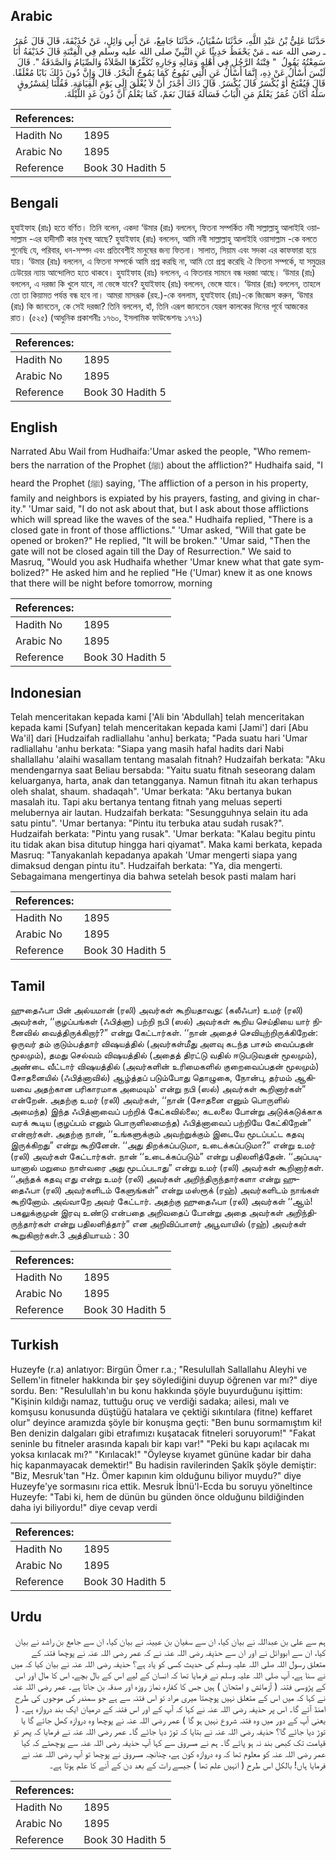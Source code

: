 ## Arabic


<div dir="rtl" lang="ar" style={{fontSize:'larger',backgroundColor:'#f8f9fa',padding:20}}>
حَدَّثَنَا عَلِيُّ بْنُ عَبْدِ اللَّهِ، حَدَّثَنَا سُفْيَانُ، حَدَّثَنَا جَامِعٌ، عَنْ أَبِي وَائِلٍ، عَنْ حُذَيْفَةَ، قَالَ قَالَ عُمَرُ ـ رضى الله عنه ـ مَنْ يَحْفَظُ حَدِيثًا عَنِ النَّبِيِّ صلى الله عليه وسلم فِي الْفِتْنَةِ قَالَ حُذَيْفَةُ أَنَا سَمِعْتُهُ يَقُولُ ‏ "‏ فِتْنَةُ الرَّجُلِ فِي أَهْلِهِ وَمَالِهِ وَجَارِهِ تُكَفِّرُهَا الصَّلاَةُ وَالصِّيَامُ وَالصَّدَقَةُ ‏"‏‏.‏ قَالَ لَيْسَ أَسْأَلُ عَنْ ذِهِ، إِنَّمَا أَسْأَلُ عَنِ الَّتِي تَمُوجُ كَمَا يَمُوجُ الْبَحْرُ‏.‏ قَالَ وَإِنَّ دُونَ ذَلِكَ بَابًا مُغْلَقًا‏.‏ قَالَ فَيُفْتَحُ أَوْ يُكْسَرُ قَالَ يُكْسَرُ‏.‏ قَالَ ذَاكَ أَجْدَرُ أَنْ لاَ يُغْلَقَ إِلَى يَوْمِ الْقِيَامَةِ‏.‏ فَقُلْنَا لِمَسْرُوقٍ سَلْهُ أَكَانَ عُمَرُ يَعْلَمُ مَنِ الْبَابُ فَسَأَلَهُ فَقَالَ نَعَمْ، كَمَا يَعْلَمُ أَنَّ دُونَ غَدٍ اللَّيْلَةَ‏.‏
</div>
<div style={{backgroundColor:'#f8f9fa',padding:20, marginBottom: 10}}><table> <thead> <tr> <th>References:</th> <th></th> </tr> </thead> <tbody><tr><td>Hadith No</td><td>1895</td></tr><tr><td>Arabic No</td><td>1895</td></tr><tr><td>Reference</td><td>Book 30 Hadith 5</td></tr></tbody></table></div>

## Bengali


<div dir="ltr" lang="bn" style={{fontSize:'larger',backgroundColor:'#f8f9fa',padding:20}}>
হুযাইফাহ (রাঃ) হতে বর্ণিত। তিনি বলেন, একদা ‘উমার (রাঃ) বললেন, ফিতনা সম্পর্কিত নবী সাল্লাল্লাহু আলাইহি ওয়াসাল্লাম -এর হাদীসটি কার মুখস্থ আছে? হুযাইফাহ (রাঃ) বললেন, আমি নবী সাল্লাল্লাহু আলাইহি ওয়াসাল্লাম -কে বলতে শুনেছি যে, পরিবার, ধন-সম্পদ এবং প্রতিবেশীই মানুষের জন্য ফিতনা। সালাত, সিয়াম এবং সদকা এর কাফফারা হয়ে যায়। ‘উমার (রাঃ) বললেন, এ ফিতনা সম্পর্কে আমি প্রশ্ন করছি না, আমি তো প্রশ্ন করেছি ঐ ফিতনা সম্পর্কে, যা সমুদ্রের ঢেউয়ের ন্যায় আন্দোলিত হতে থাকবে। হুযাইফাহ (রাঃ) বললেন, এ ফিতনার সামনে বন্ধ দরজা আছে। ‘উমার (রাঃ) বললেন, এ দরজা কি খুলে যাবে, না ভেঙ্গে যাবে? হুযাইফাহ (রাঃ) বললেন, ভেঙ্গে যাবে। ‘উমার (রাঃ) বললেন, তাহলে তো তা কিয়ামত পর্যন্ত বন্ধ হবে না। আমরা মাসরূক (রহ.)-কে বললাম, হুযাইফাহ (রাঃ)-কে জিজ্ঞেস করুন, ‘উমার (রাঃ) কি জানতেন, কে সেই দরজা? তিনি বললেন, হাঁ, তিনি এরূপ জানতেন যেরূপ কালকের দিনের পূর্বে আজকের রাত। (৫২৫) (আধুনিক প্রকাশনীঃ ১৭৬০, ইসলামিক ফাউন্ডেশনঃ ১৭৭১)
</div>
<div style={{backgroundColor:'#f8f9fa',padding:20, marginBottom: 10}}><table> <thead> <tr> <th>References:</th> <th></th> </tr> </thead> <tbody><tr><td>Hadith No</td><td>1895</td></tr><tr><td>Arabic No</td><td>1895</td></tr><tr><td>Reference</td><td>Book 30 Hadith 5</td></tr></tbody></table></div>

## English


<div dir="ltr" lang="en" style={{fontSize:'larger',backgroundColor:'#f8f9fa',padding:20}}>
Narrated Abu Wail from Hudhaifa:'Umar asked the people, "Who remembers the narration of the Prophet (ﷺ) about the affliction?" Hudhaifa said, "I heard the Prophet (ﷺ) saying, 'The affliction of a person in his property, family and neighbors is expiated by his prayers, fasting, and giving in charity." 'Umar said, "I do not ask about that, but I ask about those afflictions which will spread like the waves of the sea." Hudhaifa replied, "There is a closed gate in front of those afflictions." 'Umar asked, "Will that gate be opened or broken?" He replied, "It will be broken." 'Umar said, "Then the gate will not be closed again till the Day of Resurrection." We said to Masruq, "Would you ask Hudhaifa whether 'Umar knew what that gate symbolized?" He asked him and he replied "He ('Umar) knew it as one knows that there will be night before tomorrow, morning
</div>
<div style={{backgroundColor:'#f8f9fa',padding:20, marginBottom: 10}}><table> <thead> <tr> <th>References:</th> <th></th> </tr> </thead> <tbody><tr><td>Hadith No</td><td>1895</td></tr><tr><td>Arabic No</td><td>1895</td></tr><tr><td>Reference</td><td>Book 30 Hadith 5</td></tr></tbody></table></div>

## Indonesian


<div dir="ltr" lang="id" style={{fontSize:'larger',backgroundColor:'#f8f9fa',padding:20}}>
Telah menceritakan kepada kami ['Ali bin 'Abdullah] telah menceritakan kepada kami [Sufyan] telah menceritakan kepada kami [Jami'] dari [Abu Wa'il] dari [Hudzaifah radliallahu 'anhu] berkata; "Pada suatu hari 'Umar radliallahu 'anhu berkata: "Siapa yang masih hafal hadits dari Nabi shallallahu 'alaihi wasallam tentang masalah fitnah? Hudzaifah berkata: "Aku mendengarnya saat Beliau bersabda: "Yaitu suatu fitnah seseorang dalam keluarganya, harta, anak dan tetangganya. Namun fitnah itu akan terhapus oleh shalat, shaum. shadaqah". 'Umar berkata: "Aku bertanya bukan masalah itu. Tapi aku bertanya tentang fitnah yang meluas seperti melubernya air lautan. Hudzaifah berkata: "Sesungguhnya selain itu ada satu pintu". 'Umar bertanya: "Pintu itu terbuka atau sudah rusak?". Hudzaifah berkata: "Pintu yang rusak". 'Umar berkata: "Kalau begitu pintu itu tidak akan bisa ditutup hingga hari qiyamat". Maka kami berkata, kepada Masruq: "Tanyakanlah kepadanya apakah 'Umar mengerti siapa yang dimaksud dengan pintu itu". Hudzaifah berkata: "Ya, dia mengerti. Sebagaimana mengertinya dia bahwa setelah besok pasti malam hari
</div>
<div style={{backgroundColor:'#f8f9fa',padding:20, marginBottom: 10}}><table> <thead> <tr> <th>References:</th> <th></th> </tr> </thead> <tbody><tr><td>Hadith No</td><td>1895</td></tr><tr><td>Arabic No</td><td>1895</td></tr><tr><td>Reference</td><td>Book 30 Hadith 5</td></tr></tbody></table></div>

## Tamil


<div dir="ltr" lang="ta" style={{fontSize:'larger',backgroundColor:'#f8f9fa',padding:20}}>
ஹுதைஃபா பின் அல்யமான் (ரலி) அவர்கள் கூறியதாவது: (கலீஃபா) உமர் (ரலி) அவர்கள், ‘‘குழப்பங்கள் (ஃபித்னா) பற்றி நபி (ஸல்) அவர்கள் கூறிய செய்தியை யார் நினைவில் வைத்திருக்கிறார்?” என்று கேட்டார்கள். ‘‘நான் அதைச் செவியுற்றிருக்கிறேன்: ஒருவர் தம் குடும்பத்தார் விஷயத்தில் (அவர்கள்மீது அளவு கடந்த பாசம் வைப்பதன் மூலமும்), தமது செல்வம் விஷயத்தில் (அதைத் திரட்டு வதில் ஈடுபடுவதன் மூலமும்), அண்டை வீட்டார் விஷயத்தில் (அவர்களின் உரிமைகளில் குறைவைப்பதன் மூலமும்) சோதனையில் (ஃபித்னாவில்) ஆழ்த்தப் படும்போது தொழுகை, நோன்பு, தர்மம் ஆகியவை அதற்கான பரிகாரமாக அமையும்' என்று நபி (ஸல்) அவர்கள் கூறினார்கள்” என்றேன். அதற்கு உமர் (ரலி) அவர்கள், ‘‘நான் (சோதனை எனும் பொருளில் அமைந்த) இந்த ஃபித்னாவைப் பற்றிக் கேட்கவில்லை; கடலலை போன்று அடுக்கடுக்காக வரக் கூடிய (குழப்பம் எனும் பொருளிலமைந்த) ஃபித்னாவைப் பற்றியே கேட்கிறேன்” என்றார்கள். அதற்கு நான், ‘‘உங்களுக்கும் அவற்றுக்கும் இடையே மூடப்பட்ட கதவு இருக்கிறது” என்று கூறினேன். ‘‘அது திறக்கப்படுமா, உடைக்கப்படுமா?” என்று உமர் (ரலி) அவர்கள் கேட்டார்கள். நான் ‘‘உடைக்கப்படும்” என்று பதிலளித்தேன். ‘‘அப்படியானால் மறுமை நாள்வரை அது மூடப்படாது” என்று உமர் (ரலி) அவர்கள் கூறினார்கள். ‘‘அந்தக் கதவு எது என்று உமர் (ரலி) அவர்கள் அறிந்திருந்தார்களா என்று ஹுதைஃபா (ரலி) அவர்களிடம் கேளுங்கள்” என்று மஸ்ரூக் (ரஹ்) அவர்களிடம் நாங்கள் கூறினோம். அவ்வாறே அவர் கேட்டார். அதற்கு ஹுதைஃபா (ரலி) அவர்கள் ‘‘ஆம்! பகலுக்குமுன் இரவு உண்டு என்பதை அறிவதைப் போன்று அதை அவர்கள் அறிந்திருந்தார்கள் என்று பதிலளித்தார்” என அறிவிப்பாளர் அபூவாயில் (ரஹ்) அவர்கள் கூறுகிறார்கள்.3 அத்தியாயம் : 30
</div>
<div style={{backgroundColor:'#f8f9fa',padding:20, marginBottom: 10}}><table> <thead> <tr> <th>References:</th> <th></th> </tr> </thead> <tbody><tr><td>Hadith No</td><td>1895</td></tr><tr><td>Arabic No</td><td>1895</td></tr><tr><td>Reference</td><td>Book 30 Hadith 5</td></tr></tbody></table></div>

## Turkish


<div dir="ltr" lang="tr" style={{fontSize:'larger',backgroundColor:'#f8f9fa',padding:20}}>
Huzeyfe (r.a) anlatıyor: Birgün Ömer r.a.; "Resulullah Sallallahu Aleyhi ve Sellem'in fitneler hakkında bir şey söylediğini duyup öğrenen var mı?" diye sordu. Ben: "Resulullah'ın bu konu hakkında şöyle buyurduğunu işittim: "Kişinin kıldığı namaz, tuttuğu oruç ve verdiği sadaka; ailesi, malı ve komşusu konusunda düştüğü hatalara ve çektiği sıkıntılara (fitne) keffaret olur" deyince aramızda şöyle bir konuşma geçti: "Ben bunu sormamıştım ki! Ben denizin dalgaları gibi etrafımızı kuşatacak fitneleri soruyorum!" "Fakat seninle bu fitneler arasında kapalı bir kapı var!" "Peki bu kapı açılacak mı yoksa kırılacak mı?" "Kırılacak!" "Öyleyse kıyamet gününe kadar bir daha hiç kapanmayacak demektir!" Bu hadisin ravilerinden Şakîk şöyle demiştir: "Biz, Mesruk'tan "Hz. Ömer kapının kim olduğunu biliyor muydu?" diye Huzeyfe'ye sormasını rica ettik. Mesruk İbnü'l-Ecda bu soruyu yöneltince Huzeyfe: "Tabi ki, hem de dünün bu günden önce olduğunu bildiğinden daha iyi biliyordu!" diye cevap verdi
</div>
<div style={{backgroundColor:'#f8f9fa',padding:20, marginBottom: 10}}><table> <thead> <tr> <th>References:</th> <th></th> </tr> </thead> <tbody><tr><td>Hadith No</td><td>1895</td></tr><tr><td>Arabic No</td><td>1895</td></tr><tr><td>Reference</td><td>Book 30 Hadith 5</td></tr></tbody></table></div>

## Urdu


<div dir="rtl" lang="ur" style={{fontSize:'larger',backgroundColor:'#f8f9fa',padding:20}}>
ہم سے علی بن عبداللہ نے بیان کیا، ان سے سفیان بن عیینہ نے بیان کیا، ان سے جامع بن راشد نے بیان کیا، ان سے ابووائل نے اور ان سے حذیفہ رضی اللہ عنہ نے کہ عمر رضی اللہ عنہ نے پوچھا فتنہ کے متعلق رسول اللہ صلی اللہ علیہ وسلم کی حدیث کسی کو یاد ہے؟ حذیفہ رضی اللہ عنہ نے بیان کیا کہ میں نے سنا ہے، آپ صلی اللہ علیہ وسلم نے فرمایا تھا کہ انسان کے لیے اس کے بال بچے، اس کا مال اور اس کے پڑوسی فتنہ ( آزمائش و امتحان ) ہیں جس کا کفارہ نماز روزہ اور صدقہ بن جاتا ہے۔ عمر رضی اللہ عنہ نے کہا کہ میں اس کے متعلق نہیں پوچھتا میری مراد تو اس فتنہ سے ہے جو سمندر کی موجوں کی طرح امنڈ آئے گا۔ اس پر حذیفہ رضی اللہ عنہ نے کہا کہ آپ کے اور اس فتنہ کے درمیان ایک بند دروازہ ہے۔ ( یعنی آپ کے دور میں وہ فتنہ شروع نہیں ہو گا ) عمر رضی اللہ عنہ نے پوچھا وہ دروازہ کھل جائے گا یا توڑ دیا جائے گا؟ حذیفہ رضی اللہ عنہ نے بتایا کہ توڑ دیا جائے گا۔ عمر رضی اللہ عنہ نے فرمایا کہ پھر تو قیامت تک کبھی بند نہ ہو پائے گا۔ ہم نے مسروق سے کہا آپ حذیفہ رضی اللہ عنہ سے پوچھئے کہ کیا عمر رضی اللہ عنہ کو معلوم تھا کہ وہ دروازہ کون ہے، چنانچہ مسروق نے پوچھا تو آپ رضی اللہ عنہ نے فرمایا ہاں! بالکل اس طرح ( انہیں علم تھا ) جیسے رات کے بعد دن کے آنے کا علم ہوتا ہے۔
</div>
<div style={{backgroundColor:'#f8f9fa',padding:20, marginBottom: 10}}><table> <thead> <tr> <th>References:</th> <th></th> </tr> </thead> <tbody><tr><td>Hadith No</td><td>1895</td></tr><tr><td>Arabic No</td><td>1895</td></tr><tr><td>Reference</td><td>Book 30 Hadith 5</td></tr></tbody></table></div>